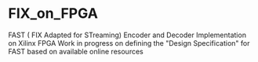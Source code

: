 # FIX_on_FPGA
FAST ( FIX Adapted for STreaming) Encoder and Decoder Implementation on Xilinx FPGA
Work in progress on defining the "Design Specification" for FAST based on available online resources
